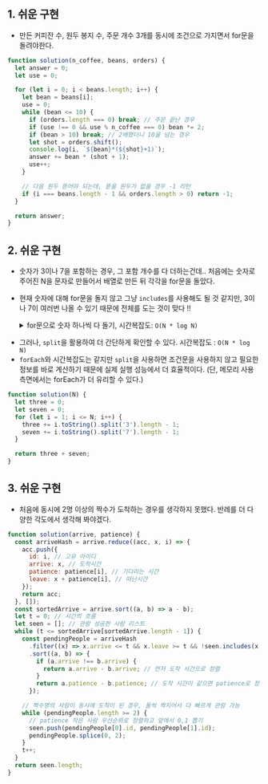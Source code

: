 ## 1. 쉬운 구현

- 만든 커피잔 수, 원두 봉지 수, 주문 개수 3개를 동시에 조건으로 가지면서 for문을 돌려야한다.

```javascript
function solution(n_coffee, beans, orders) {
  let answer = 0;
  let use = 0;

  for (let i = 0; i < beans.length; i++) {
    let bean = beans[i];
    use = 0;
    while (bean <= 10) {
      if (orders.length === 0) break; // 주문 끝난 경우
      if (use !== 0 && use % n_coffee === 0) bean *= 2;
      if (bean > 10) break; // 2배했더니 10을 넘는 경우
      let shot = orders.shift();
      console.log(i, `${bean}*(${shot}+1)`);
      answer += bean * (shot + 1);
      use++;
    }

    // 다음 원두 뜯어야 되는데, 뜯을 원두가 없을 경우 -1 리턴
    if (i === beans.length - 1 && orders.length > 0) return -1;
  }

  return answer;
}
```

## 2. 쉬운 구현

- 숫자가 3이나 7을 포함하는 경우, 그 포함 개수를 다 더하는건데.. 처음에는 숫자로 주어진 N을 문자로 만들어서 배열로 만든 뒤 각각을 for문을 돌았다.
- 현재 숫자에 대해 for문을 돌지 않고 그냥 `includes`를 사용해도 될 것 같지만, 3이나 7이 여러번 나올 수 있기 때문에 전체를 도는 것이 맞다 !!
  <details>
    <summary>for문으로 숫자 하나씩 다 돌기, 시간복잡도: <code>O(N * log N)</code></summary>
    
    ```javascript
      function solution(N) {
        let three = 0;
        let seven = 0;
        for (let i = 1; i <= N; i++) {
          [...i.toString()].forEach((number) => {
            if (number === '3') three++;
            if (number === '7') seven++;
          });
        }
        return three + seven;
      }
    ```

</details>

- 그러나, `split`을 활용하여 더 간단하게 확인할 수 있다. 시간복잡도 : `O(N * log N)`
- `forEach`와 시간복잡도는 같지만 `split`을 사용하면 조건문을 사용하지 않고 필요한 정보를 바로 계산하기 때문에 실제 실행 성능에서 더 효율적이다. (단, 메모리 사용 측면에서는 forEach가 더 유리할 수 있다.)

```javascript
function solution(N) {
  let three = 0;
  let seven = 0;
  for (let i = 1; i <= N; i++) {
    three += i.toString().split('3').length - 1;
    seven += i.toString().split('7').length - 1;
  }

  return three + seven;
}
```

## 3. 쉬운 구현

- 처음에 동시에 2명 이상의 짝수가 도착하는 경우를 생각하지 못했다. 반례를 더 다양한 각도에서 생각해 봐야겠다.

```javascript
function solution(arrive, patience) {
  const arriveHash = arrive.reduce((acc, x, i) => {
    acc.push({
      id: i, // 고유 아이디
      arrive: x, // 도착시간
      patience: patience[i], // 기다리는 시간
      leave: x + patience[i], // 떠난시간
    });
    return acc;
  }, []);
  const sortedArrive = arrive.sort((a, b) => a - b);
  let t = 0; // 시간의 흐름
  let seen = []; // 관람 성공한 사람 리스트
  while (t <= sortedArrive[sortedArrive.length - 1]) {
    const pendingPeople = arriveHash
      .filter((x) => x.arrive <= t && x.leave >= t && !seen.includes(x.id))
      .sort((a, b) => {
        if (a.arrive !== b.arrive) {
          return a.arrive - b.arrive; // 먼저 도착 시간으로 정렬
        }
        return a.patience - b.patience; // 도착 시간이 같으면 patience로 정렬
      });

    // 짝수명의 사람이 동시에 도착이 된 경우, 둘씩 짝지어서 다 빠르게 관람 가능
    while (pendingPeople.length >= 2) {
      // patience 작은 사람 우선순위로 정렬하고 앞에서 0,1 뽑기
      seen.push(pendingPeople[0].id, pendingPeople[1].id);
      pendingPeople.splice(0, 2);
    }
    t++;
  }
  return seen.length;
}
```
